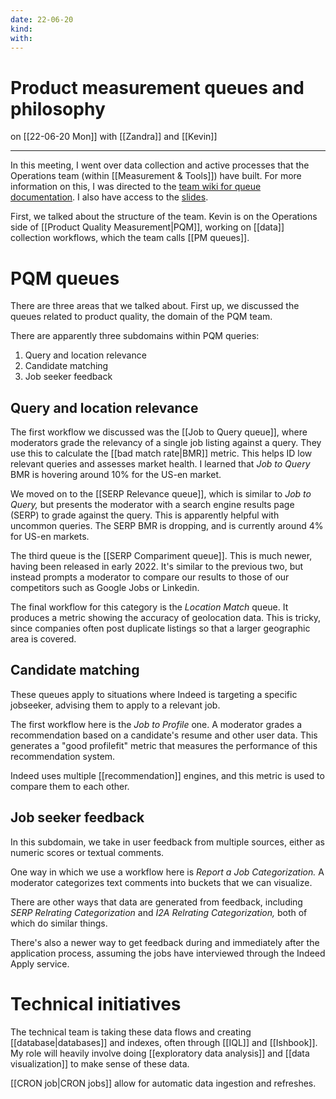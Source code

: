 ```yaml
---
date: 22-06-20
kind: 
with:
---
```

# Product measurement queues and philosophy
on [[22-06-20 Mon]]
with [[Zandra]] and [[Kevin]]

---
In this meeting, I went over data collection and active processes that the Operations team (within [[Measurement & Tools]]) have built. For more information on this, I was directed to the [team wiki for queue documentation](https://wiki.indeed.com/display/squalops/Measurement+Queue+Documentation). I also have access to the [slides](https://docs.google.com/presentation/d/1D-eeEzq6PC4nVtffBQzSK3gmiFczuAdwH1wERcySoR8/edit#slide=id.gb58abf7d8c_0_331). 

First, we talked about the structure of the team. Kevin is on the Operations side of [[Product Quality Measurement|PQM]], working on [[data]] collection workflows, which the team calls [[PM queues]].

# PQM queues
There are three areas that we talked about. First up, we discussed the queues related to product quality, the domain of the PQM team. 

There are apparently three subdomains within PQM queries:

1. Query and location relevance
2. Candidate matching
3. Job seeker feedback

## Query and location relevance
The first workflow we discussed was the [[Job to Query queue]], where moderators grade the relevancy of a single job listing against a query. They use this to calculate the [[bad match rate|BMR]] metric. This helps ID low relevant queries and assesses market health. I learned that *Job to Query* BMR is hovering around 10% for the US-en market. 

We moved on to the [[SERP Relevance queue]], which is similar to *Job to Query,* but presents the moderator with a search engine results page (SERP) to grade against the query. This is apparently helpful with uncommon queries. The SERP BMR is dropping, and is currently around 4% for US-en markets.

The third queue is the [[SERP Compariment queue]]. This is much newer, having been released in early 2022. It's similar to the previous two, but instead prompts a moderator to compare our results to those of our competitors such as Google Jobs or Linkedin.

The final workflow for this category is the *Location Match* queue. It produces a metric showing the accuracy of geolocation data. This is tricky, since companies often post duplicate listings so that a larger geographic area is covered.

## Candidate matching
These queues apply to situations where Indeed is targeting a specific jobseeker, advising them to apply to a relevant job. 

The first workflow here is the *Job to Profile* one. A moderator grades a recommendation based on a candidate's resume and other user data. This generates a "good profilefit" metric that measures the performance of this recommendation system. 

Indeed uses multiple [[recommendation]] engines, and this metric is used to compare them to each other. 

## Job seeker feedback
In this subdomain, we take in user feedback from multiple sources, either as numeric scores or textual comments. 

One way in which we use a workflow here is *Report a Job Categorization.* A moderator categorizes text comments into buckets that we can visualize. 

There are other ways that data are generated from feedback, including *SERP Relrating Categorization* and *I2A Relrating Categorization,* both of which do similar things.

There's also a newer way to get feedback during and immediately after the application process, assuming the jobs have interviewed through the Indeed Apply service.

# Technical initiatives
The technical team is taking these data flows and creating [[database|databases]] and indexes, often through [[IQL]] and [[Ishbook]]. My role will heavily involve doing [[exploratory data analysis]] and [[data visualization]] to make sense of these data. 

[[CRON job|CRON jobs]] allow for automatic data ingestion and refreshes. 